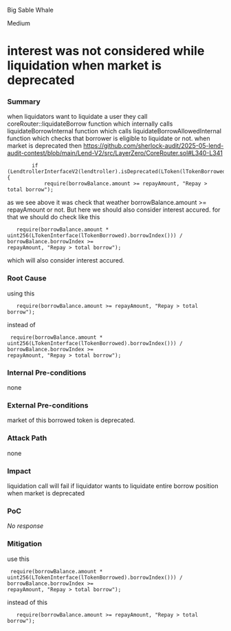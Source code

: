 Big Sable Whale

Medium

# interest was not considered while liquidation when market is deprecated

### Summary

when liquidators want to liquidate a user they call coreRouter::liquidateBorrow function which internally calls liquidateBorrowInternal function which calls liquidateBorrowAllowedInternal function which checks that borrower is eligible to liquidate or not.
when market is deprecated then 
https://github.com/sherlock-audit/2025-05-lend-audit-contest/blob/main/Lend-V2/src/LayerZero/CoreRouter.sol#L340-L341
```solidity
        if (LendtrollerInterfaceV2(lendtroller).isDeprecated(LToken(lTokenBorrowed))) {
            require(borrowBalance.amount >= repayAmount, "Repay > total borrow");
```
as we see above it was check that weather borrowBalance.amount >= repayAmount or not. But here we should also consider interest accured. for that we should do check like this 
```solidity
   require(borrowBalance.amount * uint256(LTokenInterface(lTokenBorrowed).borrowIndex())) / borrowBalance.borrowIndex >= 
repayAmount, "Repay > total borrow");
```
which will also consider interest accured.

### Root Cause

using this 
```solidity
   require(borrowBalance.amount >= repayAmount, "Repay > total borrow");
``` 
instead of 
```solidity
 require(borrowBalance.amount * uint256(LTokenInterface(lTokenBorrowed).borrowIndex())) / borrowBalance.borrowIndex >= 
repayAmount, "Repay > total borrow");
```
### Internal Pre-conditions

none

### External Pre-conditions

market of this borrowed token is deprecated.

### Attack Path

none

### Impact

liquidation call will fail if liquidator wants to liquidate entire borrow position when market is deprecated

### PoC

_No response_

### Mitigation

use this 
```solidity
 require(borrowBalance.amount * uint256(LTokenInterface(lTokenBorrowed).borrowIndex())) / borrowBalance.borrowIndex >= 
repayAmount, "Repay > total borrow");
```

instead of this
```solidity
   require(borrowBalance.amount >= repayAmount, "Repay > total borrow");
``` 
